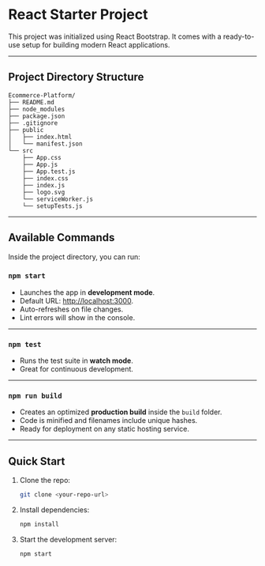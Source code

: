 # React Starter Project

This project was initialized using React Bootstrap.
It comes with a ready-to-use setup for building modern React applications.

---

## Project Directory Structure 

```
Ecommerce-Platform/ 
├── README.md
├── node_modules
├── package.json
├── .gitignore
├── public
│   ├── index.html
│   └── manifest.json
└── src
    ├── App.css
    ├── App.js
    ├── App.test.js
    ├── index.css
    ├── index.js
    ├── logo.svg
    └── serviceWorker.js
    └── setupTests.js
```
---

## Available Commands

Inside the project directory, you can run:

### `npm start`
- Launches the app in **development mode**.  
- Default URL: [http://localhost:3000](http://localhost:3000).  
- Auto-refreshes on file changes.  
- Lint errors will show in the console.

---

### `npm test`
- Runs the test suite in **watch mode**.  
- Great for continuous development.  
---

###  `npm run build`
- Creates an optimized **production build** inside the `build` folder.  
- Code is minified and filenames include unique hashes.  
- Ready for deployment on any static hosting service.  
---

## Quick Start

1. Clone the repo:
   ```bash
   git clone <your-repo-url>

2. Install dependencies:
    ```bash
    npm install

3. Start the development server:
    ```bash
    npm start
